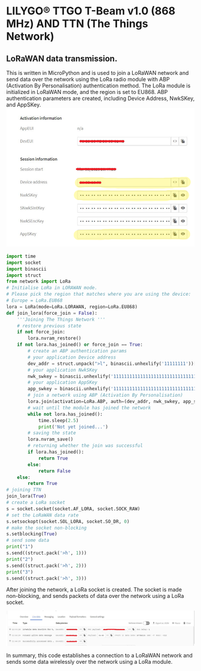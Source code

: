 # LILYGO® TTGO T-Beam v1.0 (868 MHz) AND TTN (The Things Network)
## LoRaWAN data transmission.

This is written in MicroPython and is used to join a LoRaWAN network and send data over the network using the LoRa radio module with ABP (Activation By Personalisation) authentication method. The LoRa module is initialized in LoRaWAN mode, and the region is set to EU868. ABP authentication parameters are created, including Device Address, NwkSKey, and AppSKey.
![SessionInformation](images/SessionInformation.png)

```python
import time
import socket
import binascii
import struct
from network import LoRa
# Initialise LoRa in LORAWAN mode.
# Please pick the region that matches where you are using the device:
# Europe = LoRa.EU868
lora = LoRa(mode=LoRa.LORAWAN, region=LoRa.EU868)
def join_lora(force_join = False):
    '''Joining The Things Network '''
    # restore previous state
    if not force_join:
        lora.nvram_restore()
    if not lora.has_joined() or force_join == True:
        # create an ABP authentication params
        # your application Device address
        dev_addr = struct.unpack(">l", binascii.unhexlify('11111111'))[0]
        # your application NwkSKey
        nwk_swkey = binascii.unhexlify('11111111111111111111111111111111')
        # your application AppSKey
        app_swkey = binascii.unhexlify('11111111111111111111111111111111')
        # join a network using ABP (Activation By Personalisation)
        lora.join(activation=LoRa.ABP, auth=(dev_addr, nwk_swkey, app_swkey))
        # wait until the module has joined the network
        while not lora.has_joined():
            time.sleep(2.5)
            print('Not yet joined...')
        # saving the state
        lora.nvram_save()
        # returning whether the join was successful
        if lora.has_joined():
            return True
        else:
            return False
    else:
        return True
# joining TTN
join_lora(True)
# create a LoRa socket
s = socket.socket(socket.AF_LORA, socket.SOCK_RAW)
# set the LoRaWAN data rate
s.setsockopt(socket.SOL_LORA, socket.SO_DR, 0)
# make the socket non-blocking
s.setblocking(True)
# send some data
print("1")
s.send((struct.pack('>h', 1)))
print("2")
s.send((struct.pack('>h', 2)))
print("3")
s.send((struct.pack('>h', 3)))
```

After joining the network, a LoRa socket is created. The socket is made non-blocking, and sends packets of data over the network using a LoRa socket.

![0608payloadsuccess](images/0608payloadsuccess.JPG)

In summary, this code establishes a connection to a LoRaWAN network and sends some data wirelessly over the network using a LoRa module.